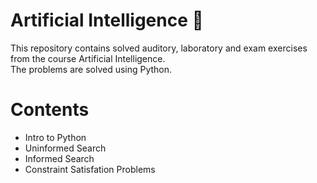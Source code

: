 # Artificial Intelligence 🧠
This repository contains solved auditory, laboratory and exam exercises from the course Artificial Intelligence.<br>
The problems are solved using Python.

# Contents
- Intro to Python
- Uninformed Search
- Informed Search
- Constraint Satisfation Problems
